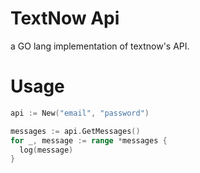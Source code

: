 # TextNow Api
a GO lang implementation of textnow's API.

# Usage
```go
api := New("email", "password")

messages := api.GetMessages()
for _, message := range *messages {
  log(message)
}
```
